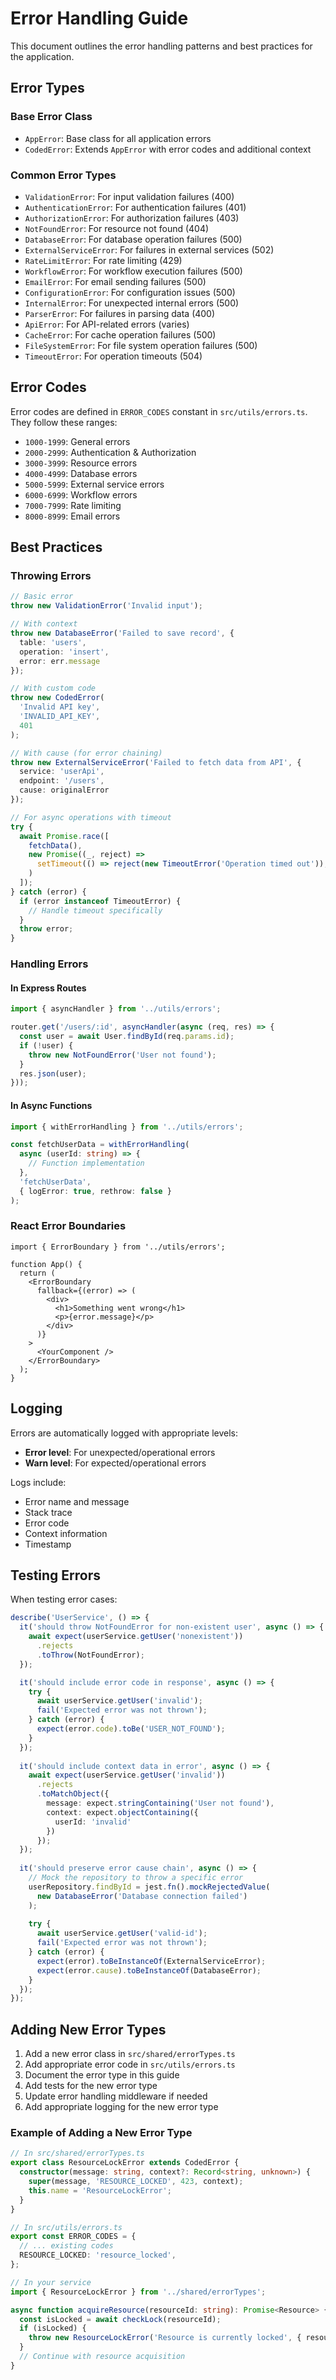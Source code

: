# Error Handling Guide

This document outlines the error handling patterns and best practices for the application.

## Error Types

### Base Error Class

- `AppError`: Base class for all application errors
- `CodedError`: Extends `AppError` with error codes and additional context

### Common Error Types

- `ValidationError`: For input validation failures (400)
- `AuthenticationError`: For authentication failures (401)
- `AuthorizationError`: For authorization failures (403)
- `NotFoundError`: For resource not found (404)
- `DatabaseError`: For database operation failures (500)
- `ExternalServiceError`: For failures in external services (502)
- `RateLimitError`: For rate limiting (429)
- `WorkflowError`: For workflow execution failures (500)
- `EmailError`: For email sending failures (500)
- `ConfigurationError`: For configuration issues (500)
- `InternalError`: For unexpected internal errors (500)
- `ParserError`: For failures in parsing data (400)
- `ApiError`: For API-related errors (varies)
- `CacheError`: For cache operation failures (500)
- `FileSystemError`: For file system operation failures (500)
- `TimeoutError`: For operation timeouts (504)

## Error Codes

Error codes are defined in `ERROR_CODES` constant in `src/utils/errors.ts`. They follow these ranges:

- `1000-1999`: General errors
- `2000-2999`: Authentication & Authorization
- `3000-3999`: Resource errors
- `4000-4999`: Database errors
- `5000-5999`: External service errors
- `6000-6999`: Workflow errors
- `7000-7999`: Rate limiting
- `8000-8999`: Email errors

## Best Practices

### Throwing Errors

```typescript
// Basic error
throw new ValidationError('Invalid input');

// With context
throw new DatabaseError('Failed to save record', { 
  table: 'users',
  operation: 'insert',
  error: err.message 
});

// With custom code
throw new CodedError(
  'Invalid API key',
  'INVALID_API_KEY',
  401
);

// With cause (for error chaining)
throw new ExternalServiceError('Failed to fetch data from API', {
  service: 'userApi',
  endpoint: '/users',
  cause: originalError
});

// For async operations with timeout
try {
  await Promise.race([
    fetchData(),
    new Promise((_, reject) => 
      setTimeout(() => reject(new TimeoutError('Operation timed out')), 5000)
    )
  ]);
} catch (error) {
  if (error instanceof TimeoutError) {
    // Handle timeout specifically
  }
  throw error;
}
```

### Handling Errors

#### In Express Routes

```typescript
import { asyncHandler } from '../utils/errors';

router.get('/users/:id', asyncHandler(async (req, res) => {
  const user = await User.findById(req.params.id);
  if (!user) {
    throw new NotFoundError('User not found');
  }
  res.json(user);
}));
```

#### In Async Functions

```typescript
import { withErrorHandling } from '../utils/errors';

const fetchUserData = withErrorHandling(
  async (userId: string) => {
    // Function implementation
  },
  'fetchUserData',
  { logError: true, rethrow: false }
);
```

### React Error Boundaries

```tsx
import { ErrorBoundary } from '../utils/errors';

function App() {
  return (
    <ErrorBoundary 
      fallback={(error) => (
        <div>
          <h1>Something went wrong</h1>
          <p>{error.message}</p>
        </div>
      )}
    >
      <YourComponent />
    </ErrorBoundary>
  );
}
```

## Logging

Errors are automatically logged with appropriate levels:

- **Error level**: For unexpected/operational errors
- **Warn level**: For expected/operational errors

Logs include:
- Error name and message
- Stack trace
- Error code
- Context information
- Timestamp

## Testing Errors

When testing error cases:

```typescript
describe('UserService', () => {
  it('should throw NotFoundError for non-existent user', async () => {
    await expect(userService.getUser('nonexistent'))
      .rejects
      .toThrow(NotFoundError);
  });

  it('should include error code in response', async () => {
    try {
      await userService.getUser('invalid');
      fail('Expected error was not thrown');
    } catch (error) {
      expect(error.code).toBe('USER_NOT_FOUND');
    }
  });
  
  it('should include context data in error', async () => {
    await expect(userService.getUser('invalid'))
      .rejects
      .toMatchObject({
        message: expect.stringContaining('User not found'),
        context: expect.objectContaining({
          userId: 'invalid'
        })
      });
  });
  
  it('should preserve error cause chain', async () => {
    // Mock the repository to throw a specific error
    userRepository.findById = jest.fn().mockRejectedValue(
      new DatabaseError('Database connection failed')
    );
    
    try {
      await userService.getUser('valid-id');
      fail('Expected error was not thrown');
    } catch (error) {
      expect(error).toBeInstanceOf(ExternalServiceError);
      expect(error.cause).toBeInstanceOf(DatabaseError);
    }
  });
});
```

## Adding New Error Types

1. Add a new error class in `src/shared/errorTypes.ts`
2. Add appropriate error code in `src/utils/errors.ts`
3. Document the error type in this guide
4. Add tests for the new error type
5. Update error handling middleware if needed
6. Add appropriate logging for the new error type

### Example of Adding a New Error Type

```typescript
// In src/shared/errorTypes.ts
export class ResourceLockError extends CodedError {
  constructor(message: string, context?: Record<string, unknown>) {
    super(message, 'RESOURCE_LOCKED', 423, context);
    this.name = 'ResourceLockError';
  }
}

// In src/utils/errors.ts
export const ERROR_CODES = {
  // ... existing codes
  RESOURCE_LOCKED: 'resource_locked',
};

// In your service
import { ResourceLockError } from '../shared/errorTypes';

async function acquireResource(resourceId: string): Promise<Resource> {
  const isLocked = await checkLock(resourceId);
  if (isLocked) {
    throw new ResourceLockError('Resource is currently locked', { resourceId });
  }
  // Continue with resource acquisition
}
```
